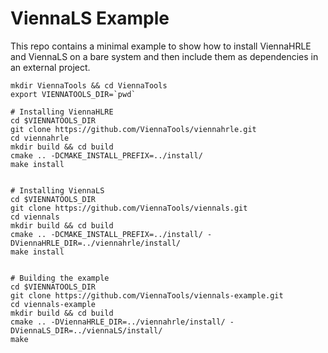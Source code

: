 # ViennaLS Example

This repo contains a minimal example to show how to install ViennaHRLE and ViennaLS on a bare system and then include them as dependencies in an external project.


```
mkdir ViennaTools && cd ViennaTools
export VIENNATOOLS_DIR=`pwd`

# Installing ViennaHLRE
cd $VIENNATOOLS_DIR
git clone https://github.com/ViennaTools/viennahrle.git
cd viennahrle
mkdir build && cd build
cmake .. -DCMAKE_INSTALL_PREFIX=../install/
make install


# Installing ViennaLS
cd $VIENNATOOLS_DIR
git clone https://github.com/ViennaTools/viennals.git
cd viennals
mkdir build && cd build
cmake .. -DCMAKE_INSTALL_PREFIX=../install/ -DViennaHRLE_DIR=../viennahrle/install/
make install


# Building the example
cd $VIENNATOOLS_DIR
git clone https://github.com/ViennaTools/viennals-example.git
cd viennals-example
mkdir build && cd build
cmake .. -DViennaHRLE_DIR=../viennahrle/install/ -DViennaLS_DIR=../viennaLS/install/
make
```
